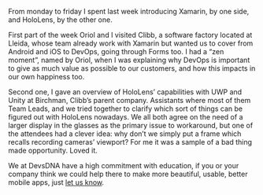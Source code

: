 From monday to friday I spent last week introducing Xamarin, by one side, and
HoloLens, by the other one.

First part of the week Oriol and I visited Clibb, a software factory located at
Lleida, whose team already work with Xamarin but wanted us to cover from Android
and iOS to DevOps, going through Forms too. I had a “zen moment”, named by
Oriol, when I was explaining why DevOps is important to give as much value as
possible to our customers, and how this impacts in our own happiness too.

Second one, I gave an overview of HoloLens’ capabilities with UWP and Unity at
Birchman, Clibb’s parent company. Assistants where most of them Team Leads, and
we tried together to clarify which sort of things can be figured out with
HoloLens nowadays. We all both agree on the need of a larger display in the
glasses as the primary issue to workaround, but one of the attendees had a
clever idea: why don’t we simply put a frame which recalls recording cameras’
viewport? For me it was a sample of a bad thing made opportunity. Loved it.

We at DevsDNA have a high commitment with education, if you or your company
think we could help there to make more beautiful, usable, better mobile apps,
just [let us know](mailto:marcos@devsdna.com).
